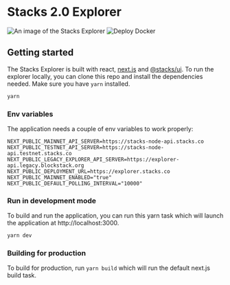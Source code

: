 # Stacks 2.0 Explorer

![An image of the Stacks Explorer](/explorer-image.png 'Stacks Explorer')
![Deploy Docker](https://github.com/syvita/explorer/actions/workflows/main.yml/badge.svg)

## Getting started

The Stacks Explorer is built with react, [next.js](https://github.com/zeit/next.js) and [@stacks/ui](https://github.com/blockstack/ui). To run the explorer locally, you can clone this repo and install the dependencies needed. Make sure you have `yarn` installed.

```sh
yarn
```

### Env variables

The application needs a couple of env variables to work properly:

```other
NEXT_PUBLIC_MAINNET_API_SERVER=https://stacks-node-api.stacks.co
NEXT_PUBLIC_TESTNET_API_SERVER=https://stacks-node-api.testnet.stacks.co
NEXT_PUBLIC_LEGACY_EXPLORER_API_SERVER=https://explorer-api.legacy.blockstack.org
NEXT_PUBLIC_DEPLOYMENT_URL=https://explorer.stacks.co
NEXT_PUBLIC_MAINNET_ENABLED="true"
NEXT_PUBLIC_DEFAULT_POLLING_INTERVAL="10000"
```

### Run in development mode

To build and run the application, you can run this yarn task which will launch the application at http://localhost:3000.

```sh
yarn dev
```

### Building for production

To build for production, run `yarn build` which will run the default next.js build task.

